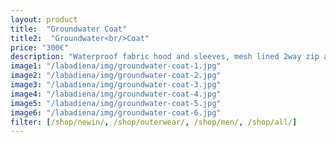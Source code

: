 ```yaml
---
layout: product
title:  "Groundwater Coat"
title2:  "Groundwater<br/>Coat"
price: "300€"
description: "Waterproof fabric hood and sleeves, mesh lined 2way zip armpit ventilations, inner cuffs, 2way zip fastening with magnetic buttons, two hidden side side pockets, two hidden seam cheast pockets, leather tag inside, etched logo button."
image1: "/labadiena/img/groundwater-coat-1.jpg"
image2: "/labadiena/img/groundwater-coat-2.jpg"
image3: "/labadiena/img/groundwater-coat-3.jpg"
image4: "/labadiena/img/groundwater-coat-4.jpg"
image5: "/labadiena/img/groundwater-coat-5.jpg"
image6: "/labadiena/img/groundwater-coat-6.jpg"
filter: [/shop/newin/, /shop/outerwear/, /shop/men/, /shop/all/]
---
```

